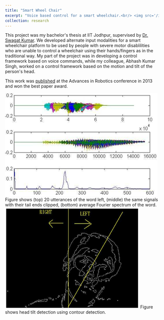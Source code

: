 ```yaml
---
title: "Smart Wheel Chair"
excerpt: "Voice based control for a smart wheelchair.<br/> <img src='/images/wheelchair.png'>"
collection: research
---
```


This project was my bachelor's thesis at IIT Jodhpur, supervised by [Dr. Swagat Kumar](https://sites.google.com/site/swagatkumar/). We developed alternate input modalities for a smart wheelchair platform to be used by people with severe motor disablilities who are unable to control a wheelchair using their hands/fingers as in the traditional way. My part of the project was in developing a control framework based on voice commands, while my colleague, Abhash Kumar Singh, worked on a control framework based on the motion and tilt of the person's head. 

This work was [published](../../publication/2013-07-04-Smart-Wheelchair) at the Advances in Robotics conference in 2013 and won the best paper award.

<img src='/images/wheelchair.png'>  
Figure shows (top) 20 utterances of the word left, (middle) the same signals with their tail ends clipped, (bottom) average Fourier spectrum of the word. <br/> 

<img src='/images/wheelchair-head-tilt.png'>  
Figure shows head tilt detection using contour detection.
